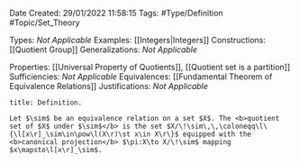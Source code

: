<div class="topSpace"></div>

Date Created: 29/01/2022 11:58:15
Tags: #Type/Definition #Topic/Set_Theory

Types: <i>Not Applicable</i>
Examples: [[Integers|Integers]]
Constructions: [[Quotient Group]]
Generalizations: <i>Not Applicable</i>

Properties: [[Universal Property of Quotients]], [[Quotient set is a partition]]
Sufficiencies: <i>Not Applicable</i>
Equivalences: [[Fundamental Theorem of Equivalence Relations]]
Justifications: <i>Not Applicable</i>

``` ad-Definition
title: Definition.

Let $\sim$ be an equivalence relation on a set $X$. The <b>quotient set of $X$ under $\sim$</b> is the set $X/\!\sim\,\,\coloneqq\l\{\l[x\r]_\sim\in\pow\l(X\r)\st x\in X\r\}$ equipped with the <b>canonical projection</b> $\pi:X\to X/\!\sim$ mapping $x\mapsto\l[x\r]_\sim$.

```
